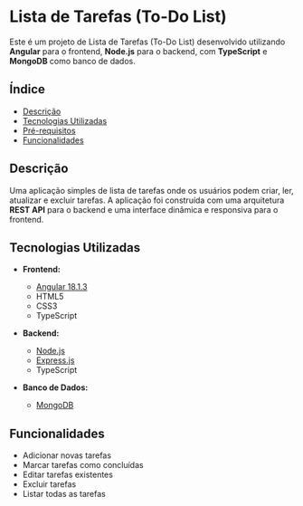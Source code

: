 # Lista de Tarefas (To-Do List)

Este é um projeto de Lista de Tarefas (To-Do List) desenvolvido utilizando **Angular** para o frontend, **Node.js** para o backend, com **TypeScript** e **MongoDB** como banco de dados.

## Índice

- [Descrição](#descrição)
- [Tecnologias Utilizadas](#tecnologias-utilizadas)
- [Pré-requisitos](#pré-requisitos)
- [Funcionalidades](#funcionalidades)

## Descrição

Uma aplicação simples de lista de tarefas onde os usuários podem criar, ler, atualizar e excluir tarefas. A aplicação foi construída com uma arquitetura **REST API** para o backend e uma interface dinâmica e responsiva para o frontend.

## Tecnologias Utilizadas

- **Frontend:**
  - [Angular 18.1.3](https://angular.io/)
  - HTML5
  - CSS3
  - TypeScript

- **Backend:**
  - [Node.js](https://nodejs.org/)
  - [Express.js](https://expressjs.com/)
  - TypeScript

- **Banco de Dados:**
  - [MongoDB](https://www.mongodb.com/)


## Funcionalidades
- Adicionar novas tarefas
- Marcar tarefas como concluídas
- Editar tarefas existentes
- Excluir tarefas
- Listar todas as tarefas
